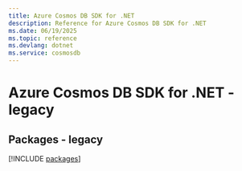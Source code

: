 ```yaml
---
title: Azure Cosmos DB SDK for .NET
description: Reference for Azure Cosmos DB SDK for .NET
ms.date: 06/19/2025
ms.topic: reference
ms.devlang: dotnet
ms.service: cosmosdb
---
```

# Azure Cosmos DB SDK for .NET - legacy
## Packages - legacy
[!INCLUDE [packages](cosmos-db-index.md)]